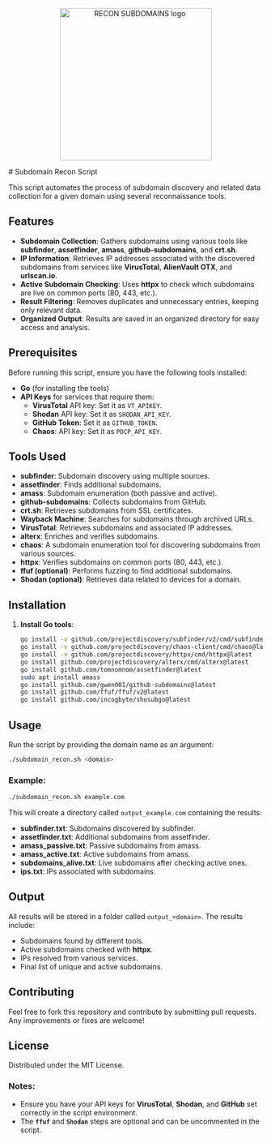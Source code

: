 <p align="center">
  <img src="https://adperem.github.io/assets/img/recon_subdomains/recon_subdomains-logo.png" alt="RECON SUBDOMAINS logo" width="300"/>
</p>
# Subdomain Recon Script

This script automates the process of subdomain discovery and related data collection for a given domain using several reconnaissance tools.

## Features
- **Subdomain Collection**: Gathers subdomains using various tools like **subfinder**, **assetfinder**, **amass**, **github-subdomains**, and **crt.sh**.
- **IP Information**: Retrieves IP addresses associated with the discovered subdomains from services like **VirusTotal**, **AlienVault OTX**, and **urlscan.io**.
- **Active Subdomain Checking**: Uses **httpx** to check which subdomains are live on common ports (80, 443, etc.).
- **Result Filtering**: Removes duplicates and unnecessary entries, keeping only relevant data.
- **Organized Output**: Results are saved in an organized directory for easy access and analysis.

## Prerequisites
Before running this script, ensure you have the following tools installed:
- **Go** (for installing the tools)
- **API Keys** for services that require them:
  - **VirusTotal** API key: Set it as `VT_APIKEY`.
  - **Shodan** API key: Set it as `SHODAN_API_KEY`.
  - **GitHub Token**: Set it as `GITHUB_TOKEN`.
  - **Chaos**: API key: Set it as `PDCP_API_KEY`.

## Tools Used
- **subfinder**: Subdomain discovery using multiple sources.
- **assetfinder**: Finds additional subdomains.
- **amass**: Subdomain enumeration (both passive and active).
- **github-subdomains**: Collects subdomains from GitHub.
- **crt.sh**: Retrieves subdomains from SSL certificates.
- **Wayback Machine**: Searches for subdomains through archived URLs.
- **VirusTotal**: Retrieves subdomains and associated IP addresses.
- **alterx**: Enriches and verifies subdomains.
- **chaos**: A subdomain enumeration tool for discovering subdomains from various sources.
- **httpx**: Verifies subdomains on common ports (80, 443, etc.).
- **ffuf (optional)**: Performs fuzzing to find additional subdomains.
- **Shodan (optional)**: Retrieves data related to devices for a domain.

## Installation

1. **Install Go tools**:
   ```bash
   go install -v github.com/projectdiscovery/subfinder/v2/cmd/subfinder@latest
   go install -v github.com/projectdiscovery/chaos-client/cmd/chaos@latest
   go install -v github.com/projectdiscovery/httpx/cmd/httpx@latest
   go install github.com/projectdiscovery/alterx/cmd/alterx@latest
   go install github.com/tomnomnom/assetfinder@latest
   sudo apt install amass
   go install github.com/gwen001/github-subdomains@latest
   go install github.com/ffuf/ffuf/v2@latest
   go install github.com/incogbyte/shosubgo@latest
   ```

## Usage

Run the script by providing the domain name as an argument:

```bash
./subdomain_recon.sh <domain>
```

### Example:

```bash
./subdomain_recon.sh example.com
```

This will create a directory called `output_example.com` containing the results:
- **subfinder.txt**: Subdomains discovered by subfinder.
- **assetfinder.txt**: Additional subdomains from assetfinder.
- **amass_passive.txt**: Passive subdomains from amass.
- **amass_active.txt**: Active subdomains from amass.
- **subdomains_alive.txt**: Live subdomains after checking active ones.
- **ips.txt**: IPs associated with subdomains.

## Output
All results will be stored in a folder called `output_<domain>`. The results include:
- Subdomains found by different tools.
- Active subdomains checked with **httpx**.
- IPs resolved from various services.
- Final list of unique and active subdomains.

## Contributing

Feel free to fork this repository and contribute by submitting pull requests. Any improvements or fixes are welcome!

## License

Distributed under the MIT License. 

### Notes:
- Ensure you have your API keys for **VirusTotal**, **Shodan**, and **GitHub** set correctly in the script environment.
- The **`ffuf`** and **`Shodan`** steps are optional and can be uncommented in the script.
